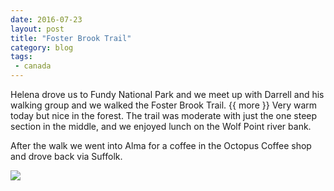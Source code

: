 ```yaml
---
date: 2016-07-23
layout: post
title: "Foster Brook Trail"
category: blog
tags:
 - canada
---
```


<!--start excerpt-->
Helena drove us to Fundy National Park and we meet up with Darrell and his
walking group and we walked the Foster Brook Trail.
{{ more }}
Very warm today but nice in the forest. The trail was moderate with just the one steep section in the
middle, and we enjoyed lunch on the Wolf Point river bank.

After the walk we went into Alma for a coffee in the Octopus Coffee shop and
drove back via Suffolk.

![](/images/2016/2016-07-23-foster-brook-trail.jpg)
